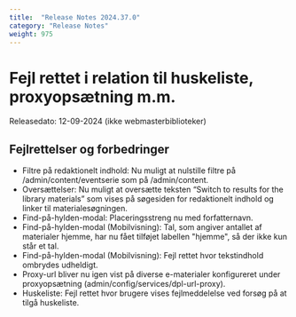 ```yaml
---
title:  "Release Notes 2024.37.0"
category: "Release Notes"
weight: 975
---
```


# Fejl rettet i relation til huskeliste, proxyopsætning m.m. 

Releasedato: 12-09-2024 (ikke webmasterbiblioteker)

## Fejlrettelser og forbedringer

- Filtre på redaktionelt indhold: Nu muligt at nulstille filtre på /admin/content/eventserie som på /admin/content.
- Oversættelser: Nu muligt at oversætte teksten “Switch to results for the library materials” som vises på søgesiden for redaktionelt indhold og linker til materialesøgningen.
- Find-på-hylden-modal: Placeringsstreng nu med forfatternavn.
- Find-på-hylden-modal (Mobilvisning): Tal, som angiver antallet af materialer hjemme, har nu fået tilføjet labellen "hjemme", så der ikke kun står et tal.
- Find-på-hylden-modal (Mobilvisning): Fejl rettet hvor tekstindhold ombrydes udheldigt.
- Proxy-url bliver nu igen vist på diverse e-materialer konfigureret under proxyopsætning (admin/config/services/dpl-url-proxy). 
- Huskeliste: Fejl rettet hvor brugere vises fejlmeddelelse ved forsøg på at tilgå huskeliste. 
